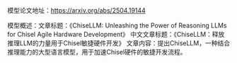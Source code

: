 模型论文地址：https://arxiv.org/abs/2504.19144

模型概述：文章标题：《ChiseLLM: Unleashing the Power of Reasoning LLMs for Chisel Agile Hardware Development》
中文文章标题：《ChiseLLM：释放推理LLM的力量用于Chisel敏捷硬件开发》
文章内容：提出ChiseLLM，一种结合推理能力的大型语言模型，用于加速Chisel硬件的敏捷开发流程。
